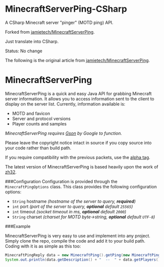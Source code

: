 MinecraftServerPing-CSharp
===================
A CSharp Minecraft server "pinger" (MOTD ping) API.

Forked from [jamietech/MinecraftServerPing](https://github.com/jamietech/MinecraftServerPing).

Just translate into CSharp.

Status: No change

The following is the original article from [jamietech/MinecraftServerPing](https://github.com/jamietech/MinecraftServerPing).

MinecraftServerPing
===================

MinecraftServerPing is a quick and easy Java API for grabbing Minecraft server information. It allows you to access information sent to the client to display on the server list. Currently, information available is:

 * MOTD and favicon
 * Server and protocol versions
 * Player counts and samples

*MinecraftServerPing requires [Gson](https://code.google.com/p/google-gson/) by Google to function.*

Please leave the copyright notice intact in source if you copy source into your code rather than build path.

If you require compatibility with the previous packets, use the [alpha tag](https://github.com/jamietech/MinecraftServerPing/releases/tag/alpha).

The latest version of MinecraftServerPing is based heavily upon the work of [zh32](https://gist.github.com/zh32/7190955).

###Configuration
Configuration is provided through the `MinecraftPingOptions` class. This class provides the following configuration options:

 * `String` hostname *(hostname of the server to query, **required**)*
 * `int` port *(port of the server to query, **optional** default `25565`)*
 * `int` timeout *(socket timeout in ms, **optional** default `2000`)*
 * `String` charset *(charset for MOTD byte->string, **optional** default `UTF-8`)*

###Example

MinecraftServerPing is very easy to use and implement into any project. Simply clone the repo, compile the code and add it to your build path. Coding with it is as simple as this too:

```java
MinecraftPingReply data = new MinecraftPing().getPing(new MinecraftPingOptions().setHostname("example.com").setPort(25565));
System.out.println(data.getDescription() + "  --  " + data.getPlayers().getOnline() + "/" + data.getPlayers().getMax());
```
